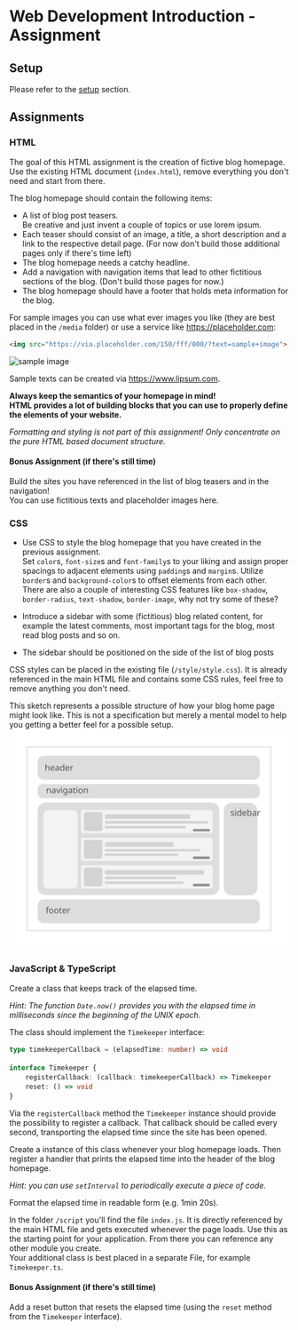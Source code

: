 # Web Development Introduction - Assignment

## Setup

Please refer to the [setup](./SETUP.md) section.

## Assignments

### HTML

The goal of this HTML assignment is the creation of fictive blog homepage. Use
the existing HTML document (`index.html`), remove everything you don't need and
start from there.

The blog homepage should contain the following items:

* A list of blog post teasers.  
  Be creative and just invent a couple of topics or use lorem ipsum.
* Each teaser should consist of an image, a title, a short description and a
  link to the respective detail page. (For now don't build those additional
  pages only if there's time left)
* The blog homepage needs a catchy headline.
* Add a navigation with navigation items that lead to other fictitious sections
  of the blog. (Don't build those pages for now.)
* The blog homepage should have a footer that holds meta information for the
  blog.

For sample images you can use what ever images you like (they are best placed
in the `/media` folder) or use a service like <https://placeholder.com>:

```html
<img src="https://via.placeholder.com/150/fff/000/?text=sample+image">
```

![sample image](https://via.placeholder.com/150/f00/000/?text=sample+image)

Sample texts can be created via <https://www.lipsum.com>.

__Always keep the semantics of your homepage in mind!  
HTML provides a lot of building blocks that you can use to properly define the
elements of your website.__

_Formatting and styling is not part of this assignment! Only concentrate on the
pure HTML based document structure._

#### __Bonus Assignment (if there's still time)__

Build the sites you have referenced in the list of blog teasers and in the
navigation!  
You can use fictitious texts and placeholder images here.

### CSS

* Use CSS to style the blog homepage that you have created in the previous
  assignment.  
  Set `color`s, `font-size`s and `font-family`s to your liking and assign proper
  spacings to adjacent elements using `padding`s and `margin`s. Utilize
  `border`s and `background-color`s to offset elements from each other.  
  There are also a couple of interesting CSS features like `box-shadow`,
  `border-radius`, `text-shadow`, `border-image`, why not try some of these?

* Introduce a sidebar with some (fictitious) blog related content, for example
  the latest comments, most important tags for the blog, most read blog posts
  and so on.

* The sidebar should be positioned on the side of the list of blog posts

CSS styles can be placed in the existing file (`/style/style.css`). It is already
referenced in the main HTML file and contains some CSS rules, feel free to remove
anything you don't need.

This sketch represents a possible structure of how your blog home page might
look like. This is not a specification but merely a mental model to help you
getting a better feel for a possible setup. ![sketch](./media/sketch_web.svg)

### JavaScript & TypeScript

Create a class that keeps track of the elapsed time.  

_Hint: The function `Date.now()` provides you with the elapsed time in
milliseconds since the beginning of the UNIX epoch._

The class should implement the `Timekeeper` interface:

```ts
type timekeeperCallback = (elapsedTime: number) => void

interface Timekeeper {
    registerCallback: (callback: timekeeperCallback) => Timekeeper
    reset: () => void
}
```

Via the `registerCallback` method the `Timekeeper` instance should provide the
possibility to register a callback. That callback should be called every second,
transporting the elapsed time since the site has been opened.

Create a instance of this class whenever your blog homepage loads. Then register a
handler that prints the elapsed time into the header of the blog homepage.

_Hint: you can use `setInterval` to periodically execute a piece of code._

Format the elapsed time in readable form (e.g. 1min 20s).

In the folder `/script` you'll find the file `index.js`. It is directly referenced
by the main HTML file and gets executed whenever the page loads. Use this as the
starting point for your application. From there you can reference any other module
you create.  
Your additional class is best placed in a separate File, for example `Timekeeper.ts`.

#### __Bonus Assignment (if there's still time)__

Add a reset button that resets the elapsed time (using the `reset` method from the
`Timekeeper` interface).

